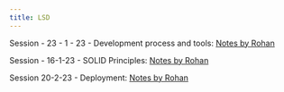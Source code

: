 ```yaml
---
title: LSD
---
```

Session - 23 - 1 - 23 - Development process and tools: [Notes by Rohan](https://www.remnote.com/a/session-23-1-23-development-process-and-tools/64075304bae2f7305781d081?fbclid=IwAR0rCC4d5JR7TzZYnE-LRtzolX6CMr5Lly3H_FFb5Dy0G_-V10mfJ3y_ztg)

Session - 16-1-23 - SOLID Principles: [Notes by Rohan](https://www.remnote.com/a/session-16-1-23-solid-principles/640751b4bae2f7305781cd57?fbclid=IwAR1RP3hLNxvd1ukwnyUxwETt2V01WfTaAxPybREUC1po6MqWiP_uJ81XYbQ)

Session 20-2-23 - Deployment: [Notes by Rohan](https://www.remnote.com/a/session-20-2-23-deployment/6407500ebae2f7305781c855?fbclid=IwAR0rCC4d5JR7TzZYnE-LRtzolX6CMr5Lly3H_FFb5Dy0G_-V10mfJ3y_ztg) 